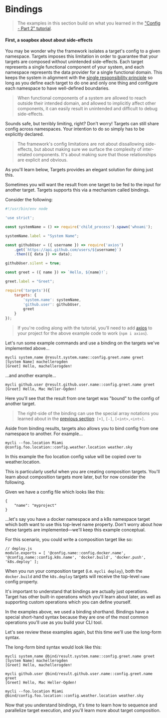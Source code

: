 # Bindings

> The examples in this section build on what you learned in the ["Config - Part 2" tutorial](Config_2.md).

#### First, a soapbox about about side-effects

You may be wonder why the framework isolates a target's config to a given namespace. Targets imposes this limitation in order to guarantee that your targets are composed without unintended side-effects. Each target represents a single functional component of your system, and each namespace represents the data provider for a single functional domain. This keeps the system in alignment with the [single responsibility principle](https://en.wikipedia.org/wiki/Single_responsibility_principle) so long as you define each target to do one and only one thing and configure each namespace to have well-defined boundaries.

> When functional components of a system are allowed to reach outside their intended domain, and allowed to implicitly affect other components, it can easily result in unintended and difficult to debug side-effects.

Sounds safe, but terribly limiting, right? Don't worry! Targets can still share config across namespaces. Your intention to do so simply has to be explicitly declared.

> The framework's config limitations are not about dissallowing side-effects, but about making sure we surface the complexity of inter-related components. It's about making sure that those relationships are explicit and obvious.

As you'll learn below, Targets provides an elegant solution for doing just this.

Sometimes you will want the result from one target to be fed to the input for another target. Targets supports this via a mechanism called bindings.

Consider the following:

```js
#!/usr/bin/env node

'use strict';

const systemName = () => require('child_process').spawn('whoami');

systemName.label = "System Name";

const githubUser = ({ username }) => require('axios')
    .get(`https://api.github.com/users/${username}`)
    .then(({ data }) => data);

githubUser.silent = true;

const greet = ({ name }) => `Hello, ${name}!`;

greet.label = "Greet";

require('targets')({
    targets: {
        'system.name': systemName,
        'github.user': githubUser,
        greet
    }
});
```

> If you're coding along with the tutorial, you'll need to add [axios](https://www.npmjs.com/package/axios) to your project for the above example code to work (`npm i axios`).

Let's run some example commands and use a binding on the targets we've implemented above...

```
mycli system.name @result.system.name::config.greet.name greet
[System Name] machellerogden
[Greet] Hello, machellerogden!
```

...and another example...

```
mycli github.user @result.github.user.name::config.greet.name greet
[Greet] Hello, Mac Heller-Ogden!
```

Here you'll see that the result from one target was "bound" to the config of another target.

> The right-side of the binding can use the special array notations you learned about in the [previous section]("learn/Config_2/.md"): `[+]`, `[-]`, `[<int>,<int>]`.

Aside from binding results, targets also allows you to bind config from one namespace to another. For example...

```
mycli --foo.location Miami @config.foo.location::config.weather.location weather.sky
```

In this example the foo location config value will be copied over to weather.location.

This is particularly useful when you are creating composition targets. You'll learn about composition targets more later, but for now consider the following.

Given we have a config file which looks like this:

```
{
    "name": "myproject"
}
```

...let's say you have a docker namespace and a k8s namespace target which both want to use this top-level name property. Don't worry about how these targets are implemented—we'll keep this example conceptual.

For this scenario, you could write a composition target like so:

```
// deploy.js
module.exports = [ '@config.name::config.docker.name', '@config.name::config.k8s.name', 'docker.build', 'docker.push', 'k8s.deploy' ];
```

When you run your composition target (i.e. `mycli deploy`), both the `docker.build` and the `k8s.deploy` targets will receive the top-level `name` config property.

It's important to understand that bindings are actually just operations. Target has other built-in operations which you'll learn about later, as well as supporting custom operations which you can define yourself.

In the examples above, we used a binding shorthand. Bindings have a special short-hand syntax because they are one of the most common operations you'll use as you build your CLI tool.

Let's see review these examples again, but this time we'll use the long-form syntax.

The long-form bind syntax would look like this:  

```
mycli system.name @bind/result.system.name::config.greet.name greet
[System Name] machellerogden
[Greet] Hello, machellerogden!
```

```
mycli github.user @bind/result.github.user.name::config.greet.name greet
[Greet] Hello, Mac Heller-Ogden!
```

```
mycli --foo.location Miami @bind/config.foo.location::config.weather.location weather.sky
```

Now that you understand bindings, it's time to learn how to sequence and parallelize target execution, and you'll learn more about target composition.
